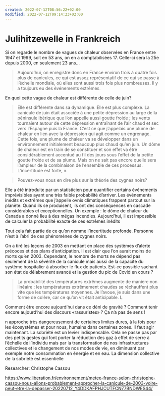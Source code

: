 ```yaml
---
created: 2022-07-12T08:56:22+02:00
modified: 2022-07-12T09:14:23+02:00
---
```


# Julihitzewelle in Frankreich

Si on regarde le nombre de vagues de chaleur observées en France entre 1947 et 1999, soit en 53 ans, on en a comptabilisées 17. Celle-ci sera la 25e depuis 2000, en seulement 23 ans… 

> Aujourd’hui, on enregistre donc en France environ trois à quatre fois plus de canicules, ce qui est assez représentatif de ce qui se passe à l’échelle mondiale, où elles sont aussi trois fois plus nombreuses. Il y a toujours eu des événements extrêmes.

En quoi cette vague de chaleur est différente de celle de juin?

> Elle est différente dans sa dynamique. Elle est plus complexe. La canicule de juin était associée à une petite dépression au large de la péninsule ibérique que l’on appelle aussi goutte froide ; les vents tournaient autour de cette dépression entraînant de l’air chaud et sec vers l’Espagne puis la France. C’est ce que j’appelais une plume de chaleur en lien avec la dépression qui agit comme un engrenage. Cette fois, une plume de chaleur va se développer dans un environnement initialement beaucoup plus chaud qu’en juin. Un dôme de chaleur est en train de se constituer et son effet va être considérablement accentué au fil des jours sous l’effet de la petite goutte froide et de sa plume. Mais on ne sait pas encore quelle sera l’ampleur de la combinaison de l’ensemble de ces processus. L’incertitude est forte, n


> Pouvez-vous nous en dire plus sur la théorie des cygnes noirs?

Elle a été introduite par un statisticien pour quantifier certains événements imprévisibles ayant une très faible probabilité d’arriver. Les événements inédits et extrêmes que j’appelle ovnis climatiques frappent partout sur la planète. Quand ils se produisent, ils ont des conséquences en cascade considérables et exceptionnelles. Un exemple : le dôme de chaleur du Canada a donné lieu à des mégas incendies. Aujourd’hui, il est impossible de calculer la probabilité exacte de ces extrêmes inédits


Tout cela fait partie de ce qu’on nomme l’incertitude profonde. Personne n’est à l’abri de ces phénomènes de cygnes noirs.

On a tiré les leçons de 2003 en mettant en place des systèmes d’alerte précoces et des plans d’anticipation. Il est clair que l’on aurait moins de morts qu’en 2003. Cependant, le nombre de morts ne dépend pas seulement de la sévérité de la canicule mais aussi de la capacité du système hospitalier à absorber le flux de patients. Est-ce possible sachant son état de délabrement avancé et la gestion du pic de Covid en cours ?


> La probabilité des températures extrêmes augmente de manière non linéaire : les températures extrêmement chaudes se réchauffent plus vite que les températures moyennes. Je l’avoue, je suis dans une forme de colère, car ce qu’on vit était anticipable. L

Comment être encore aujourd’hui dans ce déni de gravité ? Comment tenir encore aujourd’hui des discours «rassuristes» ? Ça n’a pas de sens !

n approche très dangereusement de certaines limites dures, à la fois pour les écosystèmes et pour nous, humains dans certaines zones. Il faut agir maintenant. La sobriété est un levier indispensable. Cela ne passe pas par des petits gestes qui font porter la réduction des gaz à effet de serre à l’échelle de l’individu mais par la transformation de nos infrastructures collectives et le changement de nos modes de vie, en diminuant par exemple notre consommation en énergie et en eau. La dimension collective de la sobriété est essentielle

Researcher: Christophe Cassou

https://www.liberation.fr/environnement/meteo-france-selon-christophe-cassou-nous-allons-probablement-approcher-la-canicule-de-2003-voire-peut-etre-la-depasser-20220712_Y4DDKAFPHJCUTFCN77BNDWES44/
